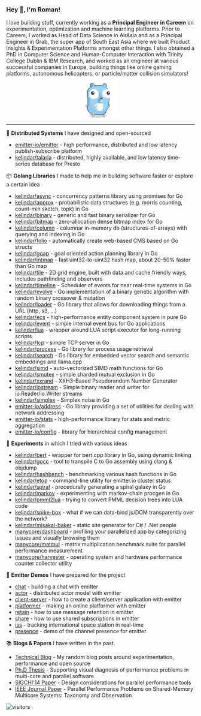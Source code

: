 ### Hey 👋, I'm Roman!

I love building stuff, currently working as a **Principal Engineer in Careem** on experimentation, optimization and machine learning platforms. Prior to Careem, I worked as Head of Data Science in AirAsia and as a Principal Engineer in Grab, the super app of South East Asia where we built Product Insights & Experimentation Platforms amongst other things. I also obtained a PhD in Computer Science and Human-Computer Interaction with Trinity College Dublin & IBM Research, and worked as an engineer at various successful companies in Europe, building things like online gaming platforms, autonomous helicopters, or particle/matter collision simulators!

<p align="center">
    <img height="96" src="https://raw.githubusercontent.com/kelindar/kelindar/master/.assets/gopher.gif">
</p>

---

🚀 **Distributed Systems** I have designed and open-sourced

* [emitter-io/emitter](https://github.com/emitter-io/emitter)  - high performance, distributed and low latency publish-subscribe platform
* [kelindar/talaria](https://github.com/kelindar/talaria) - distributed, highly available, and low latency time-series database for Presto


📦 **Golang Libraries** I made to help me in building software faster or explore a certain idea

* [kelindar/async](https://github.com/kelindar/async) - concurrency patterns library using promises for Go
* [kelindar/approx](https://github.com/kelindar/approx) - probabilistic data structures (e.g. morris counting, count-min sketch, topk) in Go
* [kelindar/binary](https://github.com/kelindar/binary) - generic and fast binary serializer for Go
* [kelindar/bitmap](https://github.com/kelindar/bitmap) - zero-allocation dense bitmap index for Go
* [kelindar/column](https://github.com/kelindar/column) - columnar in-memory db (structures-of-arrays) with querying and indexing in Go
* [kelindar/folio](https://github.com/kelindar/folio) - automatically create web-based CMS based on Go structs
* [kelindar/goap](https://github.com/kelindar/goap) - goal oriented action planning library in Go
* [kelindar/intmap](https://github.com/kelindar/intmap) - fast uint32-to-uint32 hash map, about 20-50% faster than Go map
* [kelindar/tile](https://github.com/kelindar/tile) - 2D grid engine, built with data and cache friendly ways, includes pathfinding and observers
* [kelindar/timeline](https://github.com/kelindar/timeline) - Scheduler of events for near real-time systems in Go
* [kelindar/evolve](https://github.com/kelindar/evolve) - Go implementation of a binary genetic algorithm with random binary crossover & mutation
* [kelindar/loader](https://github.com/kelindar/loader) - Go library that allows for downloading things from a URL (http, s3, ...)
* [kelindar/ecs](https://github.com/kelindar/ecs) - high-performance entity component system in pure Go
* [kelindar/event](https://github.com/kelindar/event) - simple internal event bus for Go applications
* [kelindar/lua](https://github.com/kelindar/lua) - wrapper around LUA script executor for long-running scripts
* [kelindar/tcp](https://github.com/kelindar/tcp) - simple TCP server in Go
* [kelindar/process](https://github.com/kelindar/process) - Go library for process usage retrieval
* [kelindar/search](https://github.com/kelindar/search) - Go library for embedded vector search and semantic embeddings and llama.cpp
* [kelindar/simd](https://github.com/kelindar/simd) - auto-vectorized SIMD math functions for Go
* [kelindar/smutex](https://github.com/kelindar/smutex) - simple sharded mutual exclusion in Go
* [kelindar/xxrand](https://github.com/kelindar/xxrand) - XXH3-Based Pseudorandom Number Generator
* [kelindar/iostream](https://github.com/kelindar/iostream) - Simple binary reader and writer for io.Reader/io.Writer streams
* [kelindar/simplex](https://github.com/kelindar/simplex) - Simplex noise in Go
* [emitter-io/address](https://github.com/emitter-io/address) - Go library providing a set of utilities for dealing with network addressing
* [emitter-io/stats](https://github.com/emitter-io/stats) - high-performance library for stats and metric aggregation
* [emitter-io/config](https://github.com/emitter-io/config) - library for hierarchical config management

🧪 **Experiments** in which I tried with various ideas

* [kelindar/bert](https://github.com/kelindar/bert) - wrapper for bert.cpp library in Go, using dynamic linking
* [kelindar/gocc](https://github.com/kelindar/gocc) - tool to transpile C to Go assembly using clang & objdump
* [kelindar/hashbench](https://github.com/kelindar/hashbench) - benchmarking various hash functions in Go
* [kelindar/etop](https://github.com/kelindar/etop) - command-line utility for emitter.io cluster status
* [kelindar/spiral](https://github.com/kelindar/spiral) - procedurally generating a spiral galaxy in Go
* [kelindar/markov](https://github.com/kelindar/markov) - experimenting with markov-chain procgen in Go
* [kelindar/pmml2lua](https://github.com/kelindar/pmml2lua) - trying to convert PMML decision trees into LUA code
* [kelindar/spike-box](https://github.com/kelindar/spike-box) - what if we can data-bind js/DOM transparently over the network?
* [kelindar/misakai-baker](https://github.com/kelindar/misakai-baker) - static site generator for C# / .Net people
* [manycore/dashboard](https://github.com/manycore/manycore-dashboard) - profiling your parallelized app by categorizing issues and visually browsing them
* [manycore/matmul](https://github.com/manycore/matmul) - matrix multiplication benchmark suite for parallel performance measurement
* [manycore/harvester](https://github.com/manycore/harvester) - operating system and hardware performance counter collector utility

🎨 **Emitter Demos** I have prepared for the project

* [chat](https://github.com/kelindar/demo-chat) - building a chat with emitter
* [actor](https://github.com/kelindar/emitter-actor) - distributed actor model with emitter
* [client-server](https://github.com/kelindar/emitter-client-server) - how to create a client/server application with emitter
* [platformer](https://github.com/kelindar/emitter-platformer) - making an online platformer with emitter
* [retain](https://github.com/kelindar/emitter-retain) - how to use message retention in emitter
* [share](https://github.com/kelindar/emitter-share) - how to use shared subscriptions in emitter
* [iss](https://github.com/kelindar/iss) - tracking international space station in real-time
* [presence](https://github.com/kelindar/demo-presence) - demo of the channel presence for emitter

📚 **Blogs & Papers** I have written in the past

* [Technical Blog](https://rpc.io/) - My random blog posts around experimentation, performance and open source
* [Ph.D Thesis](http://www.tara.tcd.ie/handle/2262/82892) - Supporting visual diagnosis of performance problems in multi-core and parallel software
* [SIGCHI'14 Paper](https://dl.acm.org/doi/10.1145/2556288.2557350) - Design considerations for parallel performance tools
* [IEEE Journal Paper](https://ieeexplore.ieee.org/document/7386691/) - Parallel Performance Problems on Shared-Memory Multicore Systems: Taxonomy and Observation


![visitors](https://visitor-badge.laobi.icu/badge?page_id=kelindar.kelindar)
